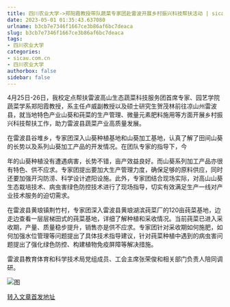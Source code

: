 ```yaml
---
title: 四川农业大学->郑阳霞教授带队蔬菜专家团赴雷波开展乡村振兴科技帮扶活动 | sicau.com.cn
date: 2023-05-01 01:35:43.637080
urlname: b3cb7e7346f1667ce3b86af6bc7deaca
slug: b3cb7e7346f1667ce3b86af6bc7deaca
tags: 
- 四川农业大学
categories:
- sicau.com.cn
- 四川农业大学
authorbox: false
sidebar: false
---
```

4月25日-26日，我校定点帮扶雷波高山生态蔬菜科技服务团首席专家、园艺学院蔬菜学系郑阳霞教授，系主任卢威副教授以及硕士研究生贺茂林前往凉山州雷波县，就当地特色产业山葵和莼菜的生产管理、微量元素肥料施用等方面开展乡村振兴科技帮扶工作，助力雷波县蔬菜产业高质量发展。

在雷波县谷堆乡，专家团深入山葵种植基地和山葵加工基地，认真了解了田间山葵的长势以及系列山葵加工产品的开发情况。在团队专家的指导下，今
<!--more-->
年的山葵种植没有遭遇病害，长势不错，亩产效益良好。而山葵系列加工产品亦很有特色、供不应求。专家团提出要加大生产管理力度，确保足够的原料供应，同时还要加强开沟防涝、科学设计遮阳设施。此外，专家团结合现场实际，对高山山葵生态栽培技术、病虫害绿色防控技术进行了现场指导，切实有效满足生产一线对产业技术服务的迫切需求。

在雷波县黄琅镇荆竹村，专家团深入雷波县黄琅湖滨莼菜厂的120亩莼菜基地，边走边查看一层层梯田式的莼菜基地，详细了解种植和采收情况。当前莼菜已进入采收期，产量、质量稳步提升，销售亦是供不应求。专家团针对采收期如何施肥，如何加强水位管理等问题提出了具体技术指导建议，针对莼菜种植中遇到的病虫害问题提出了强化绿色防控、构建植物免疫屏障等解决措施。

雷波县教育体育和科学技术局党组成员、工会主席张荣俊和相关部门负责人陪同调研。

![图](https://news.sicau.edu.cn/__local/A/81/C8/36B2065769BA18D3BA6428814D3_343538B8_328DB7.png)

[转入文章首发地址](https://news.sicau.edu.cn/info/1078/72018.htm)